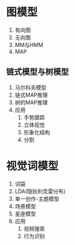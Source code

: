 # 图模型
1. 有向图
2. 无向图
3. MM与HMM
4. MAP

## 链式模型与树模型
1. 马尔科夫模型
2. 链式MAP推理
3. 树的MAP推理
4. 应用
   1. 手势跟踪
   2. 立体视觉
   3. 形象化结构
   4. 分割
   
# 视觉词模型
1. 词袋
2. LDA\(隐狄利克雷分布\)
3. 单一创作-主题模型
4. 场景模型
5. 星座模型
6. 应用
   1. 视频搜索
   2. 行为识别






